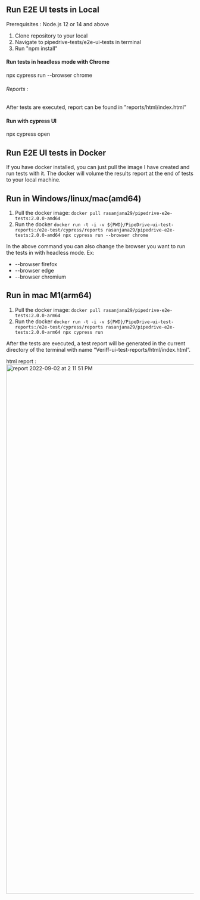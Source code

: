 ## Run E2E UI tests in Local
Prerequisites : Node.js 12 or 14 and above
 
1. Clone repository to your local
2. Navigate to pipedrive-tests/e2e-ui-tests in terminal
3. Run "npm install"

#### Run tests in headless mode with Chrome
 npx cypress run --browser chrome
###### Reports : 
After tests are executed, report can be found in "reports/html/index.html"

#### Run with cypress UI
 npx cypress open

## Run E2E UI tests in Docker
If you have docker installed, you can just pull the image I have created and run tests with it. The docker will volume the results report at the end of tests to your local machine.

## Run in Windows/linux/mac(amd64)

1. Pull the docker image: ```docker pull rasanjana29/pipedrive-e2e-tests:2.0.0-amd64```
2. Run the docker ```docker run -t -i -v ${PWD}/PipeDrive-ui-test-reports:/e2e-test/cypress/reports rasanjana29/pipedrive-e2e-tests:2.0.0-amd64 npx cypress run --browser chrome```

In the above command you can also change the browser you want to run the tests in with headless mode. 
Ex:
* --browser firefox
* --browser edge
* --browser chromium

## Run in mac M1(arm64)

1. Pull the docker image: ```docker pull rasanjana29/pipedrive-e2e-tests:2.0.0-arm64```
2. Run the docker ```docker run -t -i -v ${PWD}/PipeDrive-ui-test-reports:/e2e-test/cypress/reports rasanjana29/pipedrive-e2e-tests:2.0.0-arm64 npx cypress run```

After the tests are executed, a test report will be generated in the current directory of the terminal with name “Veriff-ui-test-reports/html/index.html”.


html report : 
<img width="1423" alt="report  2022-09-02 at 2 11 51 PM" src="https://user-images.githubusercontent.com/32265029/188100657-383e7924-8752-4f4a-a529-cbec0ebe9482.png">

